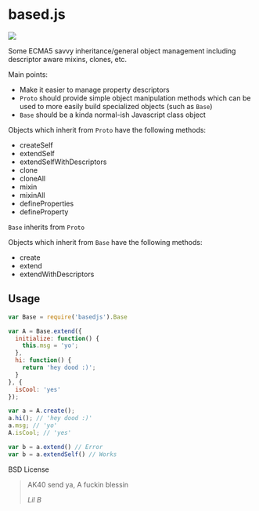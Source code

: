 # based.js
![](http://i.imgur.com/SiCJZ.jpg)

Some ECMA5 savvy inheritance/general object management including descriptor aware mixins, clones, etc.

Main points:

* Make it easier to manage property descriptors
* `Proto` should provide simple object manipulation methods which can be used to
more easily build specialized objects (such as `Base`)
* `Base` should be a kinda normal-ish Javascript class object

Objects which inherit from `Proto` have the following methods:

* createSelf
* extendSelf
* extendSelfWithDescriptors
* clone
* cloneAll
* mixin
* mixinAll
* defineProperties
* defineProperty

`Base` inherits from `Proto`

Objects which inherit from `Base` have the following methods:

* create
* extend
* extendWithDescriptors

## Usage
```Javascript
var Base = require('basedjs').Base

var A = Base.extend({
  initialize: function() {
    this.msg = 'yo';
  },
  hi: function() {
    return 'hey dood :)';
  }
}, {
  isCool: 'yes'
});

var a = A.create();
a.hi(); // 'hey dood :)'
a.msg; // 'yo'
A.isCool; // 'yes'

var b = a.extend() // Error
var b = a.extendSelf() // Works
```

BSD License

<blockquote>
  <p>AK40 send ya, A fuckin blessin</p>
  <cite>Lil B</cite>
</blockquote>
